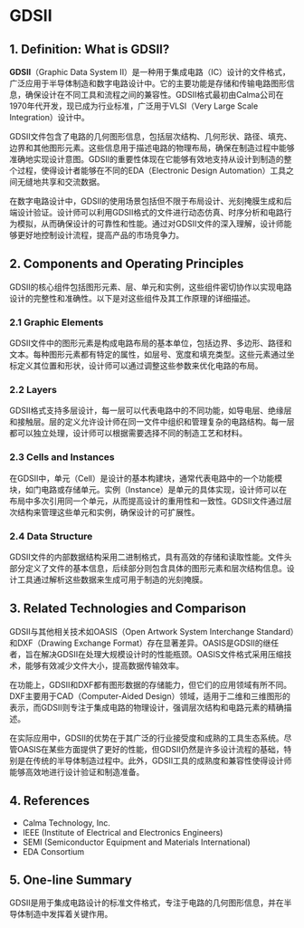 # GDSII

## 1. Definition: What is **GDSII**?
**GDSII**（Graphic Data System II）是一种用于集成电路（IC）设计的文件格式，广泛应用于半导体制造和数字电路设计中。它的主要功能是存储和传输电路图形信息，确保设计在不同工具和流程之间的兼容性。GDSII格式最初由Calma公司在1970年代开发，现已成为行业标准，广泛用于VLSI（Very Large Scale Integration）设计中。

GDSII文件包含了电路的几何图形信息，包括层次结构、几何形状、路径、填充、边界和其他图形元素。这些信息用于描述电路的物理布局，确保在制造过程中能够准确地实现设计意图。GDSII的重要性体现在它能够有效地支持从设计到制造的整个过程，使得设计者能够在不同的EDA（Electronic Design Automation）工具之间无缝地共享和交流数据。

在数字电路设计中，GDSII的使用场景包括但不限于布局设计、光刻掩膜生成和后端设计验证。设计师可以利用GDSII格式的文件进行动态仿真、时序分析和电路行为模拟，从而确保设计的可靠性和性能。通过对GDSII文件的深入理解，设计师能够更好地控制设计流程，提高产品的市场竞争力。

## 2. Components and Operating Principles
GDSII的核心组件包括图形元素、层、单元和实例，这些组件密切协作以实现电路设计的完整性和准确性。以下是对这些组件及其工作原理的详细描述。

### 2.1 Graphic Elements
GDSII文件中的图形元素是构成电路布局的基本单位，包括边界、多边形、路径和文本。每种图形元素都有特定的属性，如层号、宽度和填充类型。这些元素通过坐标定义其位置和形状，设计师可以通过调整这些参数来优化电路的布局。

### 2.2 Layers
GDSII格式支持多层设计，每一层可以代表电路中的不同功能，如导电层、绝缘层和接触层。层的定义允许设计师在同一文件中组织和管理复杂的电路结构。每一层都可以独立处理，设计师可以根据需要选择不同的制造工艺和材料。

### 2.3 Cells and Instances
在GDSII中，单元（Cell）是设计的基本构建块，通常代表电路中的一个功能模块，如门电路或存储单元。实例（Instance）是单元的具体实现，设计师可以在布局中多次引用同一个单元，从而提高设计的重用性和一致性。GDSII文件通过层次结构来管理这些单元和实例，确保设计的可扩展性。

### 2.4 Data Structure
GDSII文件的内部数据结构采用二进制格式，具有高效的存储和读取性能。文件头部分定义了文件的基本信息，后续部分则包含具体的图形元素和层次结构信息。设计工具通过解析这些数据来生成可用于制造的光刻掩膜。

## 3. Related Technologies and Comparison
GDSII与其他相关技术如OASIS（Open Artwork System Interchange Standard）和DXF（Drawing Exchange Format）存在显著差异。OASIS是GDSII的继任者，旨在解决GDSII在处理大规模设计时的性能瓶颈。OASIS文件格式采用压缩技术，能够有效减少文件大小，提高数据传输效率。

在功能上，GDSII和DXF都有图形数据的存储能力，但它们的应用领域有所不同。DXF主要用于CAD（Computer-Aided Design）领域，适用于二维和三维图形的表示，而GDSII则专注于集成电路的物理设计，强调层次结构和电路元素的精确描述。

在实际应用中，GDSII的优势在于其广泛的行业接受度和成熟的工具生态系统。尽管OASIS在某些方面提供了更好的性能，但GDSII仍然是许多设计流程的基础，特别是在传统的半导体制造过程中。此外，GDSII工具的成熟度和兼容性使得设计师能够高效地进行设计验证和制造准备。

## 4. References
- Calma Technology, Inc.
- IEEE (Institute of Electrical and Electronics Engineers)
- SEMI (Semiconductor Equipment and Materials International)
- EDA Consortium

## 5. One-line Summary
GDSII是用于集成电路设计的标准文件格式，专注于电路的几何图形信息，并在半导体制造中发挥着关键作用。